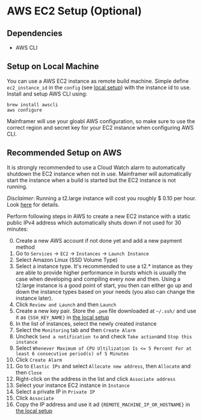# AWS EC2 Setup (Optional)

## Dependencies

* AWS CLI

## Setup on Local Machine
You can use a AWS EC2 instance as remote build machine. Simple define `ec2_instance_id`
in the `config` (see [local setup](SETUP_LOCAL.md)) with the instance id to use. Install and setup AWS CLI using:

```
brew install awscli
aws configure
```

Mainframer will use your gloabl AWS configuration, so make sure to use the correct region
and secret key for your EC2 instance when configuring AWS CLI.

## Recommended Setup on AWS
It is strongly recommended to use a Cloud Watch alarm to automatically shutdown the
EC2 instance when not in use. Mainframer will automatically start the instance when
a build is started but the EC2 instance is not running.

*Disclaimer*: Running a t2.large instance will cost you roughly $ 0.10 per hour. Look [here](https://aws.amazon.com/en/ec2/pricing/) for details.

Perform following steps in AWS to create a new EC2 instance with a static public IPv4 address which automatically shuts down if not used for 30 minutes:

0. Create a new AWS account if not done yet and add a new payment method
1. Go to `Services` -> `EC2` -> `Instances` -> `Launch Instance`
2. Select Amazon Linux (SSD Volume Type)
3. Select a instance type. It's recommended to use a t2.* instance as they are able to provide higher performance in bursts which is usually the case when developing and compiling every now and then. Using a t2.large instance is a good point of start, you then can either go up and down the instance types based on your needs (you also can change the instance later).
4. Click `Review and Launch` and then `Launch`
5. Create a new key pair. Store the `.pem` file downloaded at `~/.ssh/` and use it as `{SSH_KEY_NAME}` in [the local setup](SETUP_LOCAL.md)
6. In the list of instances, select the newly created instance
7. Select the `Monitoring` tab and then `Create Alarm`
8. Uncheck `Send a notification to` and check `Take action`and `Stop this instance`
9. Select `Whenever Maximum of CPU Ultilization Is <= 5 Percent For at least 6 consecutive period(s) of 5 Minutes`
10. Click `Create Alarm`
11. Go to `Elastic IPs` and select `Allocate new address`, then `Allocate` and then `Close`
12. Right-click on the address in the list and click `Associate address`
13. Select your instance EC2 instance in `Instance`
14. Select a private IP in `Private IP`
15. Click `Associate`
16. Copy the IP address and use it ad `{REMOTE_MACHINE_IP_OR_HOSTNAME}` in [the local setup](SETUP_LOCAL.md)
